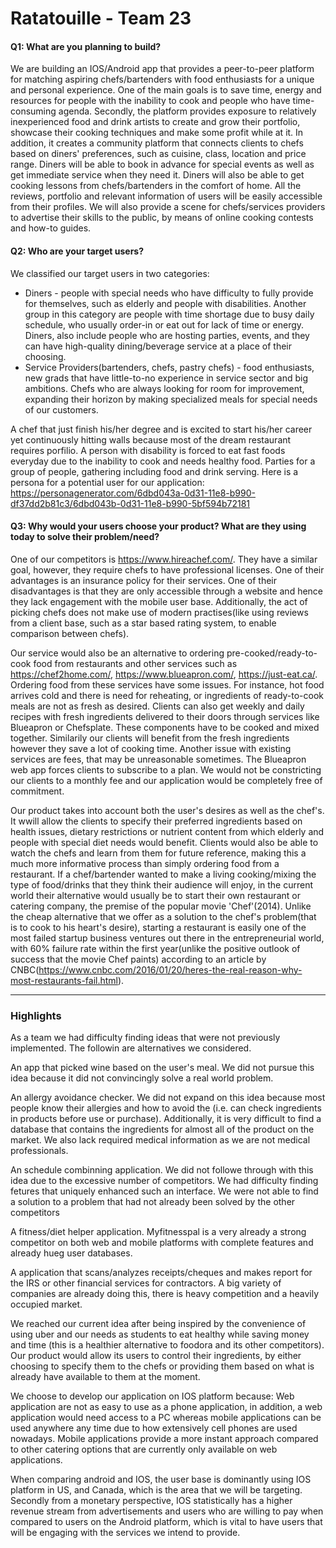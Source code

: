 # Ratatouille - Team 23

#### Q1: What are you planning to build?

We are building an IOS/Android app that provides a peer-to-peer platform for matching aspiring chefs/bartenders with food enthusiasts for a unique and personal experience. One of the main goals is to save time, energy and resources for people with the inability to cook and people who have time-consuming agenda. Secondly, the platform provides exposure to relatively inexperienced food and drink artists to create and grow their portfolio, showcase their cooking techniques and make some profit while at it. In addition, it creates a community platform that connects clients to chefs based on diners' preferences, such as cuisine, class, location and price range. Diners will be able to book in advance for special events as well as get immediate service when they need it. Diners will also be able to get cooking lessons from chefs/bartenders in the comfort of home. All the reviews, portfolio and relevant information of users will be easily accessible from their profiles. We will also provide a scene for chefs/services providers to advertise their skills to the public, by means of online cooking contests and how-to guides.


#### Q2: Who are your target users?

We classified our target users in two categories: 
* Diners - people with special needs who have difficulty to fully provide for themselves, such as elderly and people with disabilities. Another group in this category are people with time shortage due to busy daily schedule, who usually order-in or eat out for lack of time or energy. Diners, also include people who are hosting parties, events, and they can have high-quality dining/beverage service at a place of their choosing.
* Service Providers(bartenders, chefs, pastry chefs) - food enthusiasts, new grads that have little-to-no experience in service sector and big ambitions. Chefs who are always looking for room for improvement, expanding their horizon by making specialized meals for special needs of our customers.  

A chef that just finish his/her degree and is excited to start his/her career yet continuously hitting walls because most of the dream restaurant requires porfilio.
A person with disability is forced to eat fast foods everyday due to the inability to cook and needs healthy food.
Parties for a group of people, gathering including food and drink serving.
Here is a persona for a potential user for our application:
https://personagenerator.com/6dbd043a-0d31-11e8-b990-df37dd2b81c3/6dbd043b-0d31-11e8-b990-5bf594b72181


#### Q3: Why would your users choose your product? What are they using today to solve their problem/need?

One of our competitors is https://www.hireachef.com/. They have a similar goal, however, they require chefs to have professional licenses. One of their advantages is an insurance policy for their services. One of their disadvantages is that they are only accessible through a website and hence they lack engagement with the mobile user base. Additionally, the act of picking chefs does not make use of modern practises(like using reviews from a client base, such as a star based rating system, to enable comparison between chefs). 

Our service would also be an alternative to ordering pre-cooked/ready-to-cook food from restaurants and other services such as https://chef2home.com/, https://www.blueapron.com/, https://just-eat.ca/. Ordering food from these services have some issues. For instance, hot food arrives cold and there is need for reheating, or ingredients of ready-to-cook meals are not as fresh as desired. Clients can also get weekly and daily recipes with fresh ingredients delivered to their doors through services like Blueapron or Chefsplate. These components have to be cooked and mixed together. Similarily our clients will benefit from the fresh ingredients however they save a lot of cooking time. Another issue with existing services are fees, that may be unreasonable sometimes. The Blueapron web app forces clients to subscribe to a plan. We would not be constricting our clients to a monthly fee and our application would be completely free of commitment. 
 

Our product takes into account both the user's desires as well as the chef's. It wwill allow the clients to specify their preferred ingredients based on health issues, dietary restrictions or nutrient content from which elderly and people with special diet needs would benefit. Clients would also be able to watch the chefs and learn from them for future reference, making this a much more informative process than simply ordering food from a restaurant. If a chef/bartender wanted to make a living cooking/mixing the type of food/drinks that they think their audience will enjoy, in the current world their alternative would usually be to start their own restaurant or catering company, the premise of the popular movie 'Chef'(2014). Unlike the cheap alternative that we offer as a solution to the chef's problem(that is to cook to his heart's desire), starting a restaurant is easily one of the most failed startup business ventures out there in the entrepreneurial world, with 60% failure rate within the first year(unlike the positive outlook of success that the movie Chef paints) according to an article by CNBC(https://www.cnbc.com/2016/01/20/heres-the-real-reason-why-most-restaurants-fail.html).

----

### Highlights
 
As a team we had difficulty finding ideas that were not previously implemented.
The followin are alternatives we considered. 

An app that picked wine based on the user's meal. We did not pursue this idea because it did not convincingly solve a real world problem.  

An allergy avoidance checker. We did not expand on this idea because most people know their allergies and how to avoid the (i.e. can check ingredients in products before use or purchase). Additionally, it is very difficult to find a database that contains the ingredients for almost all of the product on the market. We also lack required medical information as we are not medical professionals. 

An schedule combinning application. We did not followe through with this idea due to the excessive number of competitors. We had difficulty finding fetures that uniquely enhanced such an interface. We were not able to find a solution to a problem that had not already been solved by the other competitors

A fitness/diet helper application. Myfitnesspal is a very already a strong competitor on both web and mobile platforms with complete features and already hueg user databases.

A application that scans/analyzes receipts/cheques and makes report for the IRS or other financial services for contractors. A big variety of companies are already doing this, there is heavy competition and a heavily occupied market.

We reached our current idea after being inspired by the convenience of using uber and our needs as students to eat healthy while saving money and time (this is a healthier alternative to foodora and its other competitors). Our product would allow its users to control their ingredients, by either choosing to specify them to the chefs or providing them based on what is already have available to them at the moment.

We choose to develop our application on IOS platform because:
Web application are not as easy to use as a phone application, in addition, a web application would need access to a PC whereas mobile applications can be used anywhere any time due to how extensively cell phones are used nowadays. Mobile applications provide a more instant approach compared to other catering options that are currently only available on web applications. 

When comparing android and IOS, the user base is dominantly using IOS platform in US, and Canada, which is the area that we will be targeting. Secondly from a monetary perspective, IOS statistically has a higher revenue stream from advertisements and users who are willing to pay when compared to users on the Android platform, which is vital to have users that will be engaging with the services we intend to provide. 

